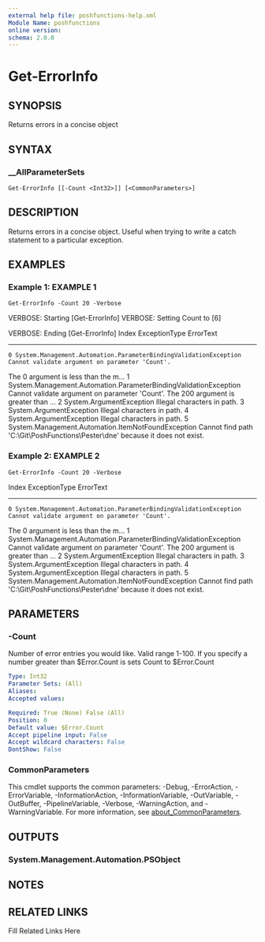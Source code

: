 ```yaml
---
external help file: poshfunctions-help.xml
Module Name: poshfunctions
online version: 
schema: 2.0.0
---
```


# Get-ErrorInfo

## SYNOPSIS

Returns errors in a concise object

## SYNTAX

### __AllParameterSets

```
Get-ErrorInfo [[-Count <Int32>]] [<CommonParameters>]
```

## DESCRIPTION

Returns errors in a concise object.
Useful when trying to write a catch statement to a particular exception.


## EXAMPLES

### Example 1: EXAMPLE 1

```
Get-ErrorInfo -Count 20 -Verbose
```

VERBOSE: Starting [Get-ErrorInfo]
VERBOSE: Setting Count to [6]

VERBOSE: Ending [Get-ErrorInfo]
Index ExceptionType                                                    ErrorText
----- -------------                                                    ---------
    0 System.Management.Automation.ParameterBindingValidationException Cannot validate argument on parameter 'Count'.
The 0 argument is less than the m...
    1 System.Management.Automation.ParameterBindingValidationException Cannot validate argument on parameter 'Count'.
The 200 argument is greater than ...
    2 System.ArgumentException                                         Illegal characters in path.
    3 System.ArgumentException                                         Illegal characters in path.
    4 System.ArgumentException                                         Illegal characters in path.
    5 System.Management.Automation.ItemNotFoundException               Cannot find path 'C:\Git\PoshFunctions\Pester\dne' because it does not exist.





### Example 2: EXAMPLE 2

```
Get-ErrorInfo -Count 20 -Verbose
```

Index ExceptionType                                                    ErrorText
----- -------------                                                    ---------
    0 System.Management.Automation.ParameterBindingValidationException Cannot validate argument on parameter 'Count'.
The 0 argument is less than the m...
    1 System.Management.Automation.ParameterBindingValidationException Cannot validate argument on parameter 'Count'.
The 200 argument is greater than ...
    2 System.ArgumentException                                         Illegal characters in path.
    3 System.ArgumentException                                         Illegal characters in path.
    4 System.ArgumentException                                         Illegal characters in path.
    5 System.Management.Automation.ItemNotFoundException               Cannot find path 'C:\Git\PoshFunctions\Pester\dne' because it does not exist.






## PARAMETERS

### -Count

Number of error entries you would like.
Valid range 1-100.
If you specify a number greater than $Error.Count is sets Count to $Error.Count

```yaml
Type: Int32
Parameter Sets: (All)
Aliases: 
Accepted values: 

Required: True (None) False (All)
Position: 0
Default value: $Error.Count
Accept pipeline input: False
Accept wildcard characters: False
DontShow: False
```


### CommonParameters

This cmdlet supports the common parameters: -Debug, -ErrorAction, -ErrorVariable, -InformationAction, -InformationVariable, -OutVariable, -OutBuffer, -PipelineVariable, -Verbose, -WarningAction, and -WarningVariable. For more information, see [about_CommonParameters](http://go.microsoft.com/fwlink/?LinkID=113216).

## OUTPUTS

### System.Management.Automation.PSObject


## NOTES



## RELATED LINKS

Fill Related Links Here

